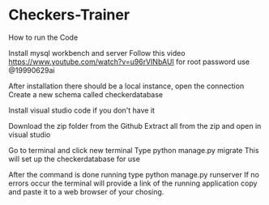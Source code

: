 # Checkers-Trainer

How to run the Code

Install mysql workbench and server
Follow this video https://www.youtube.com/watch?v=u96rVINbAUI 
for root password use @19990629ai

After installation there should be a local instance, open the connection
Create a new schema called checkerdatabase

Install visual studio code if you don't have it

Download the zip folder from the Github
Extract all from the zip and open in visual studio

Go to terminal and click new terminal
Type python manage.py migrate
This will set up the checkerdatabase for use

After the command is done running type python manage.py runserver
If no errors occur the terminal will provide a link of the running application copy and paste it to a web browser of your chosing.
